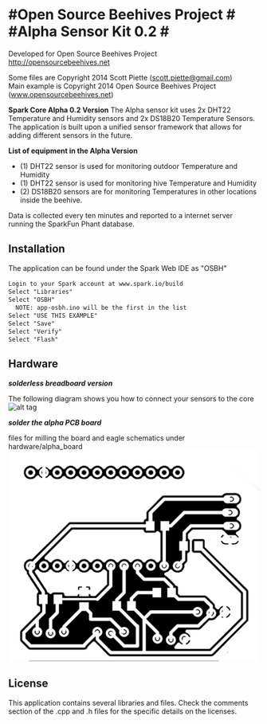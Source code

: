 #Open Source Beehives Project #
#Alpha Sensor Kit 0.2 #
====================================================

Developed for Open Source Beehives Project
http://opensourcebeehives.net

Some files are Copyright 2014 Scott Piette (scott.piette@gmail.com) <br>
Main example is Copyright 2014 Open Source Beehives Project (www.opensourcebeehives.net)

**Spark Core Alpha 0.2 Version**
The Alpha sensor kit uses 2x DHT22 Temperature and Humidity sensors and 2x DS18B20 Temperature Sensors. The application is built upon a unified sensor framework that allows for adding different sensors in the future.

**List of equipment in the Alpha Version**

* (1) DHT22 sensor is used for monitoring outdoor Temperature and Humidity
* (1) DHT22 sensor is used for monitoring hive Temperature and Humidity
* (2) DS18B20 sensors are for monitoring Temperatures in other locations inside the beehive.

Data is collected every ten minutes and reported to a internet server running the SparkFun Phant database.

**Installation**
------------
The application can be found under the Spark Web IDE as "OSBH"

```
Login to your Spark account at www.spark.io/build
Select "Libraries"
Select "OSBH"
  NOTE: app-osbh.ino will be the first in the list
Select "USE THIS EXAMPLE"
Select "Save"
Select "Verify"
Select "Flash"
```

**Hardware**
--------
***solderless breadboard version***

The following diagram shows you how to connect your sensors to the core
![alt tag](./OSBH_Wiring.png)

***solder the alpha PCB board***

files for milling the board and eagle schematics under hardware/alpha_board
![alt tag](./hardware/alpha_board/milling_images_alphaboard/OSBH_alpha_board.png)


**License**
--------
This application contains several libraries and files.  Check the comments section of the .cpp and .h files for the specific details on the licenses.
